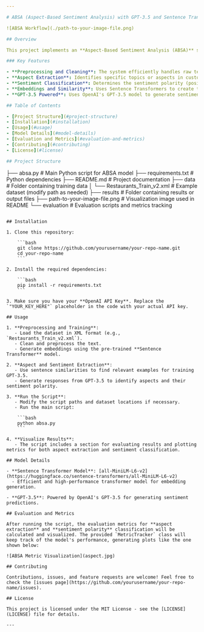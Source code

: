 ```yaml
---

# ABSA (Aspect-Based Sentiment Analysis) with GPT-3.5 and Sentence Transformers

![ABSA Workflow](./path-to-your-image-file.png)

## Overview

This project implements an **Aspect-Based Sentiment Analysis (ABSA)** system using **GPT-3.5** and **Sentence Transformers**. The system identifies aspects (topics) within customer reviews and determines the sentiment associated with each aspect. This implementation utilizes a combination of **sentence embeddings** to identify similar sentences and GPT-3.5 to provide sentiment classifications based on those aspects.

### Key Features

- **Preprocessing and Cleaning**: The system efficiently handles raw text, including stopword removal, lemmatization, and formatting.
- **Aspect Extraction**: Identifies specific topics or aspects in customer reviews.
- **Sentiment Classification**: Determines the sentiment polarity (positive/negative/neutral) for each identified aspect.
- **Embeddings and Similarity**: Uses Sentence Transformers to create text embeddings and calculates sentence similarity.
- **GPT-3.5 Powered**: Uses OpenAI's GPT-3.5 model to generate sentiment predictions.

## Table of Contents

- [Project Structure](#project-structure)
- [Installation](#installation)
- [Usage](#usage)
- [Model Details](#model-details)
- [Evaluation and Metrics](#evaluation-and-metrics)
- [Contributing](#contributing)
- [License](#license)

## Project Structure

```
├── absa.py                # Main Python script for ABSA model
├── requirements.txt       # Python dependencies
├── README.md              # Project documentation
├── data                   # Folder containing training data
│   └── Restaurants_Train_v2.xml  # Example dataset (modify path as needed)
├── results                # Folder containing results or output files
├── path-to-your-image-file.png  # Visualization image used in README
└── evaluation             # Evaluation scripts and metrics tracking
```

## Installation

1. Clone this repository:

    ```bash
    git clone https://github.com/yourusername/your-repo-name.git
    cd your-repo-name
    ```

2. Install the required dependencies:

    ```bash
    pip install -r requirements.txt
    ```

3. Make sure you have your **OpenAI API Key**. Replace the `"YOUR_KEY_HERE"` placeholder in the code with your actual API key.

## Usage

1. **Preprocessing and Training**:
   - Load the dataset in XML format (e.g., `Restaurants_Train_v2.xml`).
   - Clean and preprocess the text.
   - Generate embeddings using the pre-trained **Sentence Transformer** model.

2. **Aspect and Sentiment Extraction**:
   - Use sentence similarities to find relevant examples for training GPT-3.5.
   - Generate responses from GPT-3.5 to identify aspects and their sentiment polarity.

3. **Run the Script**:
   - Modify the script paths and dataset locations if necessary.
   - Run the main script:

    ```bash
    python absa.py
    ```

4. **Visualize Results**:
   - The script includes a section for evaluating results and plotting metrics for both aspect extraction and sentiment classification.

## Model Details

- **Sentence Transformer Model**: [all-MiniLM-L6-v2](https://huggingface.co/sentence-transformers/all-MiniLM-L6-v2)
  - Efficient and high-performance transformer model for embedding generation.
  
- **GPT-3.5**: Powered by OpenAI's GPT-3.5 for generating sentiment predictions.

## Evaluation and Metrics

After running the script, the evaluation metrics for **aspect extraction** and **sentiment polarity** classification will be calculated and visualized. The provided `MetricTracker` class will keep track of the model's performance, generating plots like the one shown below:

![ABSA Metric Visualization](aspect.jpg)

## Contributing

Contributions, issues, and feature requests are welcome! Feel free to check the [issues page](https://github.com/yourusername/your-repo-name/issues).

## License

This project is licensed under the MIT License - see the [LICENSE](LICENSE) file for details.

---
```



